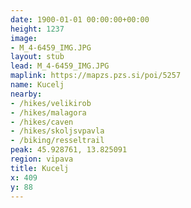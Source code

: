 ```yaml
---
date: 1900-01-01 00:00:00+00:00
height: 1237
image:
- M_4-6459_IMG.JPG
layout: stub
lead: M_4-6459_IMG.JPG
maplink: https://mapzs.pzs.si/poi/5257
name: Kucelj
nearby:
- /hikes/velikirob
- /hikes/malagora
- /hikes/caven
- /hikes/skoljsvpavla
- /biking/resseltrail
peak: 45.928761, 13.825091
region: vipava
title: Kucelj
x: 409
y: 88
---
```

